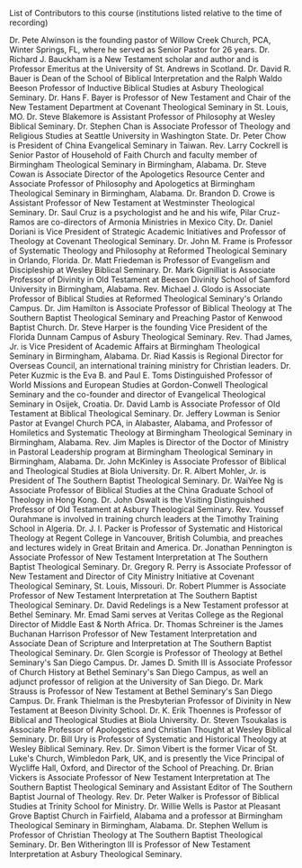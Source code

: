 
List of Contributors to this course (institutions listed relative to the time of recording)

Dr. Pete Alwinson is the founding pastor of Willow Creek Church, PCA, Winter Springs, FL, where he served as Senior Pastor for 26 years.
Dr. Richard J. Bauckham is a New Testament scholar and author and is Professor Emeritus at the University of St. Andrews in Scotland.
Dr. David R. Bauer is Dean of the School of Biblical Interpretation and the Ralph Waldo Beeson Professor of Inductive Biblical Studies at Asbury Theological Seminary.
Dr. Hans F. Bayer is Professor of New Testament and Chair of the New Testament Department at Covenant Theological Seminary in St. Louis, MO.
Dr. Steve Blakemore is Assistant Professor of Philosophy at Wesley Biblical Seminary.
Dr. Stephen Chan is Associate Professor of Theology and Religious Studies at Seattle University in Washington State.
Dr. Peter Chow is President of China Evangelical Seminary in Taiwan.
Rev. Larry Cockrell is Senior Pastor of Household of Faith Church and faculty member of Birmingham Theological Seminary in Birmingham, Alabama.
Dr. Steve Cowan is Associate Director of the Apologetics Resource Center and Associate Professor of Philosophy and Apologetics at Birmingham Theological Seminary in Birmingham, Alabama.
Dr. Brandon D. Crowe is Assistant Professor of New Testament at Westminster Theological Seminary.
Dr. Saul Cruz is a psychologist and he and his wife, Pilar Cruz-Ramos are co-directors of Armonia Ministries in Mexico City.
Dr. Daniel Doriani is Vice President of Strategic Academic Initiatives and Professor of Theology at Covenant Theological Seminary.
Dr. John M. Frame is Professor of Systematic Theology and Philosophy at Reformed Theological Seminary in Orlando, Florida.
Dr. Matt Friedeman is Professor of Evangelism and Discipleship at Wesley Biblical Seminary.
Dr. Mark Gignilliat is Associate Professor of Divinity in Old Testament at Beeson Divinity School of Samford University in Birmingham, Alabama.
Rev. Michael J. Glodo is Associate Professor of Biblical Studies at Reformed Theological Seminary's Orlando Campus.
Dr. Jim Hamilton is Associate Professor of Biblical Theology at The Southern Baptist Theological Seminary and Preaching Pastor of Kenwood Baptist Church.
Dr. Steve Harper is the founding Vice President of the Florida Dunnam Campus of Asbury Theological Seminary.
Rev. Thad James, Jr. is Vice President of Academic Affairs at Birmingham Theological Seminary in Birmingham, Alabama.
Dr. Riad Kassis is Regional Director for Overseas Council, an international training ministry for Christian leaders.
Dr. Peter Kuzmic is the Eva B. and Paul E. Toms Distinguished Professor of World Missions and European Studies at Gordon-Conwell Theological Seminary and the co-founder and director of Evangelical Theological Seminary in Osijek, Croatia.
Dr. David Lamb is Associate Professor of Old Testament at Biblical Theological Seminary.
Dr. Jeffery Lowman is Senior Pastor at Evangel Church PCA, in Alabaster, Alabama, and Professor of Homiletics and Systematic Theology at Birmingham Theological Seminary in Birmingham, Alabama.
Rev. Jim Maples is Director of the Doctor of Ministry in Pastoral Leadership program at Birmingham Theological Seminary in Birmingham, Alabama.
Dr. John McKinley is Associate Professor of Biblical and Theological Studies at Biola University.
Dr. R. Albert Mohler, Jr. is President of The Southern Baptist Theological Seminary.
Dr. WaiYee Ng is Associate Professor of Biblical Studies at the China Graduate School of Theology in Hong Kong.
Dr. John Oswalt is the Visiting Distinguished Professor of Old Testament at Asbury Theological Seminary.
Rev. Youssef Ourahmane is involved in training church leaders at the Timothy Training School in Algeria.
Dr. J. I. Packer is Professor of Systematic and Historical Theology at Regent College in Vancouver, British Columbia, and preaches and lectures widely in Great Britain and America.
Dr. Jonathan Pennington is Associate Professor of New Testament Interpretation at The Southern Baptist Theological Seminary.
Dr. Gregory R. Perry is Associate Professor of New Testament and Director of City Ministry Initiative at Covenant Theological Seminary, St. Louis, Missouri.
Dr. Robert Plummer is Associate Professor of New Testament Interpretation at The Southern Baptist Theological Seminary.
Dr. David Redelings is a New Testament professor at Bethel Seminary.
Mr. Emad Sami serves at Veritas College as the Regional Director of Middle East & North Africa.
Dr. Thomas Schreiner is the James Buchanan Harrison Professor of New Testament Interpretation and Associate Dean of Scripture and Interpretation at The Southern Baptist Theological Seminary.
Dr. Glen Scorgie is Professor of Theology at Bethel Seminary's San Diego Campus.
Dr. James D. Smith III is Associate Professor of Church History at Bethel Seminary's San Diego Campus, as well an adjunct professor of religion at the University of San Diego.
Dr. Mark Strauss is Professor of New Testament at Bethel Seminary's San Diego Campus.
Dr. Frank Thielman is the Presbyterian Professor of Divinity in New Testament at Beeson Divinity School.
Dr. K. Erik Thoennes is Professor of Biblical and Theological Studies at Biola University.
Dr. Steven Tsoukalas is Associate Professor of Apologetics and Christian Thought at Wesley Biblical Seminary.
Dr. Bill Ury is Professor of Systematic and Historical Theology at Wesley Biblical Seminary.
Rev. Dr. Simon Vibert is the former Vicar of St. Luke's Church, Wimbledon Park, UK, and is presently the Vice Principal of Wycliffe Hall, Oxford, and Director of the School of Preaching.
Dr. Brian Vickers is Associate Professor of New Testament Interpretation at The Southern Baptist Theological Seminary and Assistant Editor of The Southern Baptist Journal of Theology.
Rev. Dr. Peter Walker is Professor of Biblical Studies at Trinity School for Ministry.
Dr. Willie Wells is Pastor at Pleasant Grove Baptist Church in Fairfield, Alabama and a professor at Birmingham Theological Seminary in Birmingham, Alabama.
Dr. Stephen Wellum is Professor of Christian Theology at The Southern Baptist Theological Seminary.
Dr. Ben Witherington III is Professor of New Testament Interpretation at Asbury Theological Seminary.